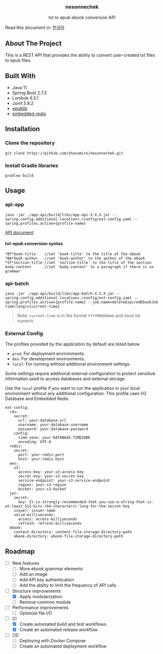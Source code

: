 ### <center>nesonnechek</center>

<center>txt to epub ebook conversion API</center>

Read this document in: [한국어](./docs/README.KR.md)

## About The Project

This is a REST API that provides the ability to convert user-created txt files to epub files.

## Built With

-   Java 11
-   Spring Boot 2.7.3
-   Lombok 6.5.1
-   Junit 5.8.2
-   [epublib](https://github.com/psiegman/epublib)
-   [embedded-redis](https://github.com/ozimov/embedded-redis)

## Installation

### Clone the repository

```
git clone https://github.com/shacomiro/nesonnechek.git
```

### Install Gradle libraries

```
gradlew build
```

## Usage

### api-app

```
java -jar ./app-api/build/libs/app-api-X.X.X.jar --spring.config.additional-location=./config/ext-config.yaml --spring.profiles.active={profile-name}
```

[API document](./docs/index.md)

#### txt-epub conversion syntax

```
*BT*book-title    //set 'book-title' to the title of the ebook
*BA*book-author   //set 'book-author' to the author of the ebook
*ST*section-title //set 'section-title' to the title of the section
body-content      //set 'body-content' to a paragraph if there is no grammar
```

### api-batch

```
java -jar ./app-api/build/libs/app-batch-X.X.X.jar --spring.config.additional-location=./config/ext-config.yaml --spring.profiles.active={profile-name} --job.name=deleteExpiredEbookJob time(long)={current-time}
```

> Note: `current-time` is in the format `YYYYMMDDHHmm` and must be numeric.

### External Config

The profiles provided by the application by default are listed below.

-   `prod`: For deployment environments.
-   `dev`: For development environments.
-   `local`: For running without additional environment settings.

Some settings require additional external configuration to protect sensitive information used to access databases and external storage.

Use the `local` profile if you want to run the application in your local environment without any additional configuration. This profile uses H2 Database and Embedded Redis.

```
ext-config:
  rds:
    secret:
      url: your-database-url
      username: your-database-username
      password: your-database-password
    config:
      time-zone: your-DATABASE-TIMEZONE
      encoding: UTF-8
  redis:
    secret:
      port: your-redis-port
      host: your-redis-host
  aws:
    s3:
      access-key: your-s3-access-key
      secret-key: your-s3-secret-key
      service-endpoint: your-s3-service-endpoint
      region: your-s3-region
      bucket: your-s3-bucket
  jwt:
    secret:
      key: It-is-strongly-recommended-that-you-use-a-string-that-is-at-least-512-bits-(64-characters)-long-for-the-secret-key
    issuer: issuer-name
    valid-milliseconds:
      access: access-milliseconds
      refresh: refresh-milliseconds
  ebook:
    content-directory: content-file-storage-directory-path
    ebook-directory: ebook-file-storage-directory-path
```

## Roadmap

-   [ ] New features
    -   [ ] More ebook grammar elements
    -   [ ] Add an image
    -   [ ] Add API key authentication
    -   [ ] Add the ability to limit the frequency of API calls
-   [ ] Structure improvements
    -   [x] Apply modularization
    -   [ ] Remove common module
-   [ ] Performance improvements
    -   [ ] Optimize file I/O
-   [ ] CI
    -   [x] Create automated build and test workflows
    -   [x] Create an automated release workflow
-   [ ] CD
    -   [ ] Deploying with Docker Compose
    -   [ ] Create an automated deployment workflow
